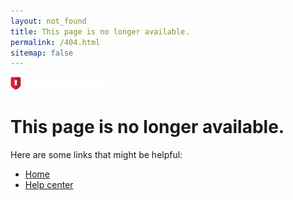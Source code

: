 ```yaml
---
layout: not_found
title: This page is no longer available.
permalink: /404.html
sitemap: false
---
```


<div class="site-wrapper-inner">
  <div class="cover-container">
    <div class="masthead clearfix">
      <div class="inner">
        <a href="/"><img src="/assets/img/logo-white.svg" width="150" alt="login.gov logo" class='masthead-brand'/></a>
      </div>
    </div>
    <div class="inner cover">
      <h1>
        This page is no longer available.
      </h1>
      <p>
        Here are some links that might be helpful:
      </p>
    </div>
    <ul>
      <li><a href="/">Home</a></li>
      <li><a href="/help/">Help center</a></li>
    </ul>
  </div>
</div>
